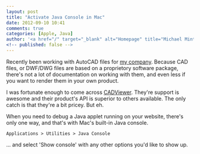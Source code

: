 ```yaml
---
layout: post
title: "Activate Java Console in Mac"
date: 2012-09-10 10:41
comments: true
categories: [Apple, Java]
author: '<a href="/" target="_blank" alt="Homepage" title="Michael Minter">Michael Minter</a>'
<!-- published: false -->
---
```

Recently been working with AutoCAD files for [my company](http://sitefm.com). Because CAD files, or DWF/DWG files are based on a proprietory software package, there's not a lot of documentation on working with them, and even less if you want to render them in your own product.

<!--more-->

I was fortunate enough to come across [CADViewer](http://cadviewer.com). They're support is awesome and their product's API is superior to others available. The only catch is that they're a bit pricey. But eh.

When you need to debug a Java applet running on your website, there's only one way, and that's with Mac's built-in Java console.

    Applications > Utilities > Java Console

... and select 'Show console' with any other options you'd like to show up.